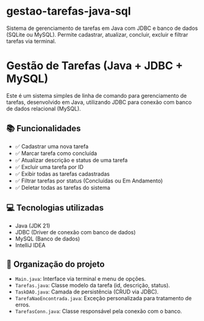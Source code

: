 # gestao-tarefas-java-sql
Sistema de gerenciamento de tarefas em Java com JDBC e banco de dados (SQLite ou MySQL). Permite cadastrar, atualizar, concluir, excluir e filtrar tarefas via terminal.
# Gestão de Tarefas (Java + JDBC + MySQL)

Este é um sistema simples de linha de comando para gerenciamento de tarefas, desenvolvido em Java, utilizando JDBC para conexão com banco de dados relacional (MySQL).

## 📚 Funcionalidades

- ✅ Cadastrar uma nova tarefa
- ✅ Marcar tarefa como concluída
- ✅ Atualizar descrição e status de uma tarefa
- ✅ Excluir uma tarefa por ID
- ✅ Exibir todas as tarefas cadastradas
- ✅ Filtrar tarefas por status (Concluídas ou Em Andamento)
- ✅ Deletar todas as tarefas do sistema

## 💻 Tecnologias utilizadas

- Java (JDK 21)
- JDBC (Driver de conexão com banco de dados)
- MySQL (Banco de dados)
- IntelliJ IDEA

## 🧠 Organização do projeto

- `Main.java`: Interface via terminal e menu de opções.
- `Tarefas.java`: Classe modelo da tarefa (id, descrição, status).
- `TaskDAO.java`: Camada de persistência (CRUD via JDBC).
- `TarefaNaoEncontrada.java`: Exceção personalizada para tratamento de erros.
- `TarefasConn.java`: Classe responsável pela conexão com o banco.


